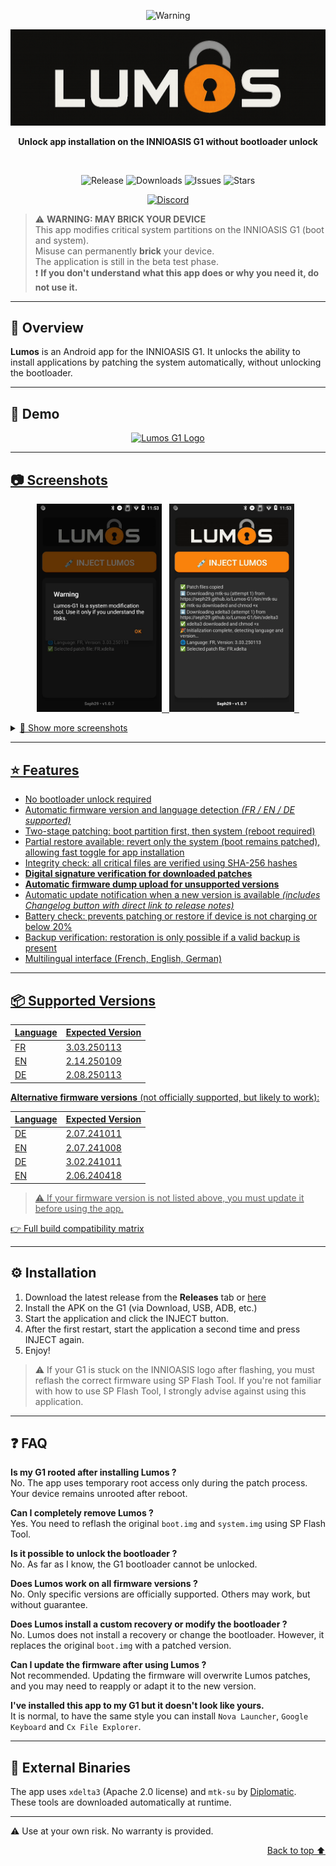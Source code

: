 <a name="readme-top"></a>
<p align=center>
  <img src="https://img.shields.io/badge/warning-system%20modification-critical?style=for-the-badge&color=red" alt="Warning">
</p>
<div align="center">
  <img src="https://github.com/Seph29/Lumos-G1/blob/aade853dda2ed909629fa3b2e7afcab87efb9e8c/docs/logo.png" alt="Lumos G1 Logo"/>
  <br />
  <p><b>Unlock app installation on the INNIOASIS G1 without bootloader unlock</b></p>  <br />
  <p align="center"><img src="https://img.shields.io/github/v/release/Seph29/Lumos-G1?style=for-the-badge" alt="Release"/>
        <img src="https://img.shields.io/github/downloads/Seph29/Lumos-G1/total?label=Downloads&style=for-the-badge" alt="Downloads"/>
        <img src="https://img.shields.io/github/issues/Seph29/Lumos-G1?label=Issues&style=for-the-badge" alt="Issues"/>
        <img src="https://img.shields.io/github/stars/Seph29/Lumos-G1?style=for-the-badge" alt="Stars"></p>
        <a href="https://discord.gg/ttfbVCavBk"><img src="https://img.shields.io/discord/1381673570643742822?label=Discord&logo=discord&style=for-the-badge&color=5865F2" alt="Discord"/></a>

  <br />
</div>

> ⚠️ **WARNING: MAY BRICK YOUR DEVICE**  
> This app modifies critical system partitions on the INNIOASIS G1 (boot and system).  
> Misuse can permanently **brick** your device.  
> The application is still in the beta test phase.  
> ❗ **If you don't understand what this app does or why you need it, do not use it.**

---

## 📖 Overview

**Lumos** is an Android app for the INNIOASIS G1. It unlocks the ability to install applications by patching the system automatically, without unlocking the bootloader.

---

## 🎥 Demo

<div align="center">
  <a href="https://www.youtube.com/watch?v=F3ZEJCmKp9I"><img src="https://img.youtube.com/vi/F3ZEJCmKp9I/0.jpg" alt="Lumos G1 Logo"/></div>

---

## 📷 Screenshots

<p align="center">
  <img src="https://github.com/Seph29/Lumos-G1/blob/main/docs/imgs/alertdialog-EN.png" width="200"/> &nbsp;
  <img src="https://github.com/Seph29/Lumos-G1/blob/main/docs/imgs/screen-EN.png" width="200"/> &nbsp;
</p>

<details>
  <summary>📂 Show more screenshots</summary>
  <br/>

  <p align="center"><b>🌐 Multilingual screens</b></p>
  <p align="center">
    <img src="https://github.com/Seph29/Lumos-G1/blob/main/docs/imgs/screen2-DE.png" width="200"/> &nbsp;
    <img src="https://github.com/Seph29/Lumos-G1/blob/main/docs/imgs/screen2-FR.png" width="200"/> &nbsp;
    <img src="https://github.com/Seph29/Lumos-G1/blob/main/docs/imgs/screen2-EN.png" width="200"/>
  </p>

  <br/>
  <p align="center"><b>🛠 Restore menu</b></p>
  <p align="center">
    <img src="https://github.com/Seph29/Lumos-G1/blob/main/docs/imgs/patched-EN.png" width="200"/> &nbsp;
    <img src="https://github.com/Seph29/Lumos-G1/blob/main/docs/imgs/restore-EN.png" width="200"/>
  </p>
</details>

---

## ⭐️ Features

- No bootloader unlock required  
- Automatic firmware version and language detection *(FR / EN / DE supported)*  
- Two-stage patching: boot partition first, then system (reboot required)  
- Partial restore available: revert only the system (boot remains patched), allowing fast toggle for app installation  
- Integrity check: all critical files are verified using SHA-256 hashes  
- **Digital signature verification for downloaded patches**  
- **Automatic firmware dump upload for unsupported versions**  
- Automatic update notification when a new version is available *(includes Changelog button with direct link to release notes)*  
- Battery check: prevents patching or restore if device is not charging or below 20%  
- Backup verification: restoration is only possible if a valid backup is present  
- Multilingual interface (French, English, German)  

---

## 📦 Supported Versions

| Language | Expected Version |
|----------|------------------|
| FR       | 3.03.250113      |
| EN       | 2.14.250109      |
| DE       | 2.08.250113      |

**Alternative firmware versions** (not officially supported, but likely to work):

| Language | Expected Version |
|----------|------------------|
| DE       | 2.07.241011      |
| EN       | 2.07.241008      |
| DE       | 3.02.241011      |
| EN       | 2.06.240418      |

> ⚠️ If your firmware version is not listed above, you must update it before using the app.

👉 [Full build compatibility matrix](docs/build-compatibility.md)

---

## ⚙️ Installation

1. Download the latest release from the **Releases** tab or [here](https://github.com/Seph29/Lumos-G1/releases/download/v1.0.10/lumos-v1.0.10.apk)
2. Install the APK on the G1 (via Download, USB, ADB, etc.)  
3. Start the application and click the INJECT button.  
4. After the first restart, start the application a second time and press INJECT again.  
5. Enjoy!

> ⚠️ If your G1 is stuck on the INNIOASIS logo after flashing, you must reflash the correct firmware using SP Flash Tool.
> If you're not familiar with how to use SP Flash Tool, I strongly advise against using this application.

---

## ❓ FAQ

**Is my G1 rooted after installing Lumos ?**  
No. The app uses temporary root access only during the patch process. Your device remains unrooted after reboot.

**Can I completely remove Lumos ?**  
Yes. You need to reflash the original `boot.img` and `system.img` using SP Flash Tool.

**Is it possible to unlock the bootloader ?**  
No. As far as I know, the G1 bootloader cannot be unlocked.

**Does Lumos work on all firmware versions ?**  
No. Only specific versions are officially supported. Others may work, but without guarantee.

**Does Lumos install a custom recovery or modify the bootloader ?**  
No. Lumos does not install a recovery or change the bootloader. However, it replaces the original `boot.img` with a patched version.

**Can I update the firmware after using Lumos ?**  
Not recommended. Updating the firmware will overwrite Lumos patches, and you may need to reapply or adapt it to the new version.

**I've installed this app to my G1 but it doesn't look like yours.**  
It is normal, to have the same style you can install `Nova Launcher`, `Google Keyboard` and `Cx File Explorer`.

---

## 🧰 External Binaries
The app uses `xdelta3` (Apache 2.0 license) and `mtk-su` by [Diplomatic](https://forum.xda-developers.com/member.php?u=8132642).  
These tools are downloaded automatically at runtime.

---

⚠️ Use at your own risk. No warranty is provided.

<p align="right"><a href="#readme-top">Back to top ⬆️</a></p>

